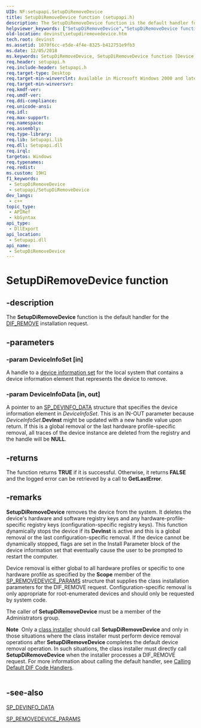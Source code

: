 ```yaml
---
UID: NF:setupapi.SetupDiRemoveDevice
title: SetupDiRemoveDevice function (setupapi.h)
description: The SetupDiRemoveDevice function is the default handler for the DIF_REMOVE installation request.
helpviewer_keywords: ["SetupDiRemoveDevice","SetupDiRemoveDevice function [Device and Driver Installation]","devinst.setupdiremovedevice","di-rtns_ab1e54f4-687d-4db2-8799-c33c1e0e3d25.xml","setupapi/SetupDiRemoveDevice"]
old-location: devinst\setupdiremovedevice.htm
tech.root: devinst
ms.assetid: 1070f6cc-e5de-4f4e-8325-b412751e9fb3
ms.date: 12/05/2018
ms.keywords: SetupDiRemoveDevice, SetupDiRemoveDevice function [Device and Driver Installation], devinst.setupdiremovedevice, di-rtns_ab1e54f4-687d-4db2-8799-c33c1e0e3d25.xml, setupapi/SetupDiRemoveDevice
req.header: setupapi.h
req.include-header: Setupapi.h
req.target-type: Desktop
req.target-min-winverclnt: Available in Microsoft Windows 2000 and later versions of Windows.
req.target-min-winversvr: 
req.kmdf-ver: 
req.umdf-ver: 
req.ddi-compliance: 
req.unicode-ansi: 
req.idl: 
req.max-support: 
req.namespace: 
req.assembly: 
req.type-library: 
req.lib: Setupapi.lib
req.dll: Setupapi.dll
req.irql: 
targetos: Windows
req.typenames: 
req.redist: 
ms.custom: 19H1
f1_keywords:
 - SetupDiRemoveDevice
 - setupapi/SetupDiRemoveDevice
dev_langs:
 - c++
topic_type:
 - APIRef
 - kbSyntax
api_type:
 - DllExport
api_location:
 - Setupapi.dll
api_name:
 - SetupDiRemoveDevice
---
```


# SetupDiRemoveDevice function


## -description

The <b>SetupDiRemoveDevice</b> function is the default handler for the <a href="https://docs.microsoft.com/windows-hardware/drivers/install/dif-remove">DIF_REMOVE</a> installation request.

## -parameters

### -param DeviceInfoSet [in]

A handle to a <a href="https://docs.microsoft.com/windows-hardware/drivers/install/device-information-sets">device information set</a> for the local system that contains a device information element that represents the device to remove.

### -param DeviceInfoData [in, out]

A pointer to an <a href="https://docs.microsoft.com/windows/desktop/api/setupapi/ns-setupapi-sp_devinfo_data">SP_DEVINFO_DATA</a> structure that specifies the device information element in <i>DeviceInfoSet</i>. This is an IN-OUT parameter because <i>DeviceInfoSet</i>.<b>DevInst</b> might be updated with a new handle value upon return. If this is a global removal or the last hardware profile-specific removal, all traces of the device instance are deleted from the registry and the handle will be <b>NULL</b>.

## -returns

The function returns <b>TRUE</b> if it is successful. Otherwise, it returns <b>FALSE</b> and the logged error can be retrieved by a call to <b>GetLastError</b>.

## -remarks

<b>SetupDiRemoveDevice</b> removes the device from the system. It deletes the device's hardware and software registry keys and any hardware-profile-specific registry keys (configuration-specific registry keys). This function dynamically stops the device if its <b>DevInst</b> is active and this is a global removal or the last configuration-specific removal. If the device cannot be dynamically stopped, flags are set in the Install Parameter block of the device information set that eventually cause the user to be prompted to restart the computer. 

Device removal is either global to all hardware profiles or specific to one hardware profile as specified by the <b>Scope</b> member of the <a href="https://docs.microsoft.com/windows/desktop/api/setupapi/ns-setupapi-sp_removedevice_params">SP_REMOVEDEVICE_PARAMS</a> structure that supplies the class installation parameters for the DIF_REMOVE request. Configuration-specific removal is only appropriate for root-enumerated devices and should only be requested by system code. 

The caller of <b>SetupDiRemoveDevice</b> must be a member of the Administrators group.

<div class="alert"><b>Note</b>  Only a <a href="https://docs.microsoft.com/windows-hardware/drivers/">class installer</a> should call <b>SetupDiRemoveDevice </b>and only in those situations where the class installer must perform device removal operations after <b>SetupDiRemoveDevice </b>completes the default device removal operation. In such situations, the class installer must directly call <b>SetupDiRemoveDevice</b> when the installer processes a DIF_REMOVE request. For more information about calling the default handler, see <a href="https://docs.microsoft.com/windows-hardware/drivers/install/calling-the-default-dif-code-handlers">Calling Default DIF Code Handlers</a>. </div>
<div> </div>

## -see-also

<a href="https://docs.microsoft.com/windows/desktop/api/setupapi/ns-setupapi-sp_devinfo_data">SP_DEVINFO_DATA</a>



<a href="https://docs.microsoft.com/windows/desktop/api/setupapi/ns-setupapi-sp_removedevice_params">SP_REMOVEDEVICE_PARAMS</a>

